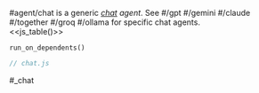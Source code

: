 #agent/chat is a generic _[chat](#chat) agent_. See #/gpt #/gemini #/claude #/together #/groq #/ollama for specific chat agents.  
<<js_table()>>

```js:js_input_removed
run_on_dependents()
```

```js_removed:chat.js
// chat.js
```

#_chat